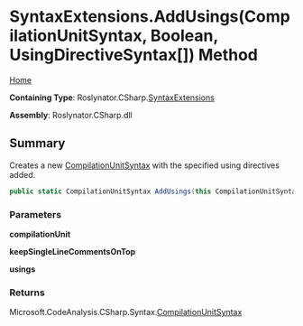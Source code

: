 # SyntaxExtensions\.AddUsings\(CompilationUnitSyntax, Boolean, UsingDirectiveSyntax\[\]\) Method

[Home](../../../../README.md)

**Containing Type**: Roslynator\.CSharp\.[SyntaxExtensions](../README.md)

**Assembly**: Roslynator\.CSharp\.dll

## Summary

Creates a new [CompilationUnitSyntax](https://docs.microsoft.com/en-us/dotnet/api/microsoft.codeanalysis.csharp.syntax.compilationunitsyntax) with the specified using directives added\.

```csharp
public static CompilationUnitSyntax AddUsings(this CompilationUnitSyntax compilationUnit, bool keepSingleLineCommentsOnTop, params UsingDirectiveSyntax[] usings)
```

### Parameters

**compilationUnit**

**keepSingleLineCommentsOnTop**

**usings**

### Returns

Microsoft\.CodeAnalysis\.CSharp\.Syntax\.[CompilationUnitSyntax](https://docs.microsoft.com/en-us/dotnet/api/microsoft.codeanalysis.csharp.syntax.compilationunitsyntax)

